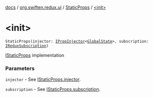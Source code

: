 [docs](../../index.md) / [org.swiften.redux.ui](../index.md) / [StaticProps](index.md) / [&lt;init&gt;](./-init-.md)

# &lt;init&gt;

`StaticProps(injector: `[`IPropInjector`](../-i-prop-injector/index.md)`<`[`GlobalState`](index.md#GlobalState)`>, subscription: `[`IReduxSubscription`](../../org.swiften.redux.core/-i-redux-subscription/index.md)`)`

[IStaticProps](../-i-static-props/index.md) implementation

### Parameters

`injector` - See [IStaticProps.injector](../-i-static-props/injector.md).

`subscription` - See [IStaticProps.subscription](../-i-static-props/subscription.md).